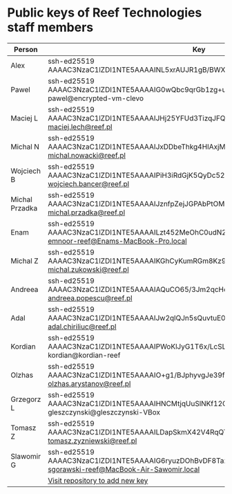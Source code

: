 # Public keys of Reef Technologies staff members

| Person | Key |
|--------|-----|
| Alex   | ssh-ed25519 AAAAC3NzaC1lZDI1NTE5AAAAINL5xrAUJR1gB/BWXJetVluwhi8yObV5az0Ci2/zfThU Alex |
| Pawel  | ssh-ed25519 AAAAC3NzaC1lZDI1NTE5AAAAIG0wQbc9qrGb1zg+uthNj8xnYEuqiRCPW3ctZmtS1n8i pawel@encrypted-vm-clevo |
| Maciej L | ssh-ed25519 AAAAC3NzaC1lZDI1NTE5AAAAIJHj25YFUd3TizqJFQklAOU89sdzaoIfYdgnJx8xrHYz maciej.lech@reef.pl |
| Michal N | ssh-ed25519 AAAAC3NzaC1lZDI1NTE5AAAAIJxDDbeThkg4HIAxjM1jMESYZK5icMqM3kF+EIOPeQ7E michal.nowacki@reef.pl |
| Wojciech B | ssh-ed25519 AAAAC3NzaC1lZDI1NTE5AAAAIPiH3iRdGjK5QyDc52LK8ENzBi0CIyY1bJoc4xI/YYNx wojciech.bancer@reef.pl |
| Michal Przadka | ssh-ed25519 AAAAC3NzaC1lZDI1NTE5AAAAIJznfpZejJGPAbPtOMQwfBBlJcN7IwWd8NzbUgpLri3D michal.przadka@reef.pl |
| Enam | ssh-ed25519 AAAAC3NzaC1lZDI1NTE5AAAAILzt452MeOhC0udN2ieUi8ecMRxOX9hjqvmcBoCx4wtc emnoor-reef@Enams-MacBook-Pro.local |
| Michal Z | ssh-ed25519 AAAAC3NzaC1lZDI1NTE5AAAAIKGhCyKumRGm8Kz9aVutHjkTLrQf/xV/Dhfwq070JHxl michal.zukowski@reef.pl |
| Andreea | ssh-ed25519 AAAAC3NzaC1lZDI1NTE5AAAAIAQuCO65/3Jm2qcHe55t+kXVP9RzVe2GVfAxCBjFx6VL andreea.popescu@reef.pl |
| Adal | ssh-ed25519 AAAAC3NzaC1lZDI1NTE5AAAAIJw2qlQJn5sQuvtuE0mG8Wme/mbQib7vwnj4D+ShK1BE adal.chiriliuc@reef.pl |
| Kordian | ssh-ed25519 AAAAC3NzaC1lZDI1NTE5AAAAIPWoKlJyG1T6x/LcSLB0/yVdB92EoDodyCmIQSSpVPGP kordian@kordian-reef |
| Olzhas | ssh-ed25519 AAAAC3NzaC1lZDI1NTE5AAAAIO+g1/BJphyvgJe39fsKHeGZvz8iDvYbIt+yKLXddOZs olzhas.arystanov@reef.pl |
| Grzegorz L | ssh-ed25519 AAAAC3NzaC1lZDI1NTE5AAAAIHNCMtjqUuSlNKf12Os9rWghvtASfuPlQctMNKwfZzYD gleszczynski@gleszczynski-VBox |
| Tomasz Z | ssh-ed25519 AAAAC3NzaC1lZDI1NTE5AAAAILDapSkmX42V4RqQTVXCgTCCDvKu28gs4JCwroOwUyms tomasz.zyzniewski@reef.pl |
| Slawomir G | ssh-ed25519 AAAAC3NzaC1lZDI1NTE5AAAAIG6ryuzDOhBvDF8Taz6TIO0sAx9zZTxX+AvJVgRKkUy6 sgorawski-reef@MacBook-Air-Sawomir.local |
| | [Visit repository to add new key](https://github.com/reef-technologies/keys.reef.pl) |
